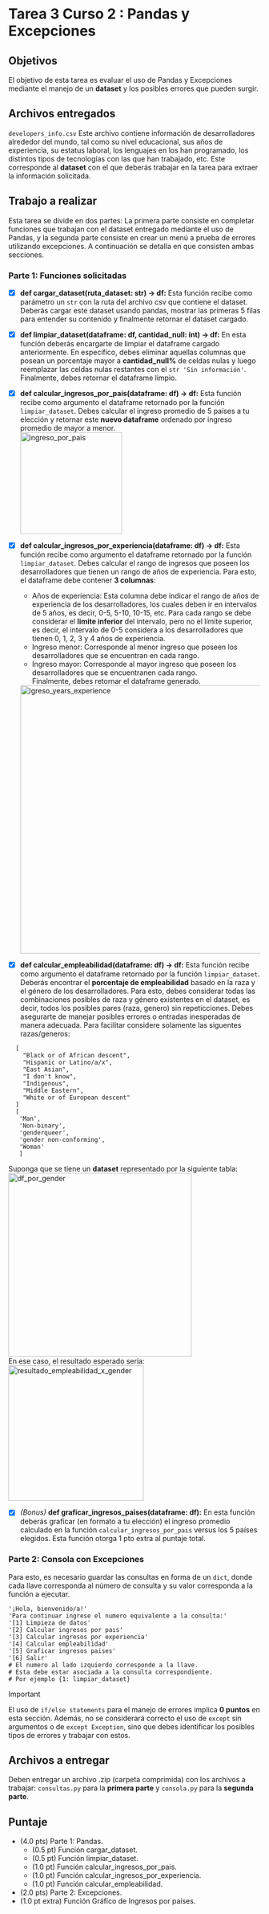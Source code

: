 # Tarea 3 Curso 2 : Pandas y Excepciones
## Objetivos
El objetivo de esta tarea es evaluar el uso de Pandas y Excepciones mediante el manejo de un **dataset** y los posibles errores que pueden surgir.
## Archivos entregados
`developers_info.csv` Este archivo contiene información de desarrolladores alrededor del mundo, tal como su nivel educacional, sus años de experiencia, su estatus laboral, los lenguajes en los han programado, los distintos tipos de tecnologías con las que han trabajado, etc. Este corresponde al **dataset** con el que deberás trabajar en la tarea para extraer la información solicitada.
## Trabajo a realizar
Esta tarea se divide en dos partes: La primera parte consiste en completar funciones que trabajan con el dataset entregado mediante el uso de Pandas, y la segunda parte consiste en crear un menú a prueba de errores utilizando excepciones. A continuación se detalla en que consisten ambas secciones.
 
### Parte 1: Funciones solicitadas
- [x] **def cargar_dataset(ruta_dataset: str) -> df:** Esta función recibe como parámetro un `str` con la ruta del archivo csv que contiene el dataset. Deberás cargar este dataset usando pandas, mostrar las primeras 5 filas para entender su contenido y finalmente retornar el dataset cargado.
- [x] **def limpiar_dataset(dataframe: df, cantidad_null: int) -> df:** En esta función deberás encargarte de limpiar el dataframe cargado anteriormente. En específico, debes eliminar aquellas columnas que posean un porcentaje mayor a **cantidad_null%** de celdas nulas y luego reemplazar las celdas nulas restantes con el `str 'Sin información'`. Finalmente, debes retornar el dataframe limpio.
- [x] **def calcular_ingresos_por_pais(dataframe: df) -> df:** Esta función recibe como argumento el dataframe retornado por la función `limpiar_dataset`. Debes calcular el ingreso promedio de 5 países a tu elección y retornar este **nuevo dataframe** ordenado por ingreso promedio de mayor a menor.<br>
  <img width="203" alt="ingreso_por_pais" src="https://github.com/user-attachments/assets/efa0df6d-80c9-4af6-b9be-12cba676a388">

- [x] **def calcular_ingresos_por_experiencia(dataframe: df) -> df:** Esta función recibe como argumento el dataframe retornado por la función `limpiar_dataset`. Debes calcular el rango de ingresos que poseen los desarrolladores que tienen un rango de años de experiencia. Para esto, el dataframe debe contener **3 columnas**:
  - Años de experiencia: Esta columna debe indicar el rango de años de experiencia de los desarrolladores, los cuales deben ir en intervalos de 5 años, es decir, 0-5, 5-10, 10-15, etc. Para cada rango se debe considerar el **limite inferior** del intervalo, pero no el límite superior, es decir, el intervalo de 0-5 considera a los desarrolladores que tienen 0, 1, 2, 3 y 4 años de experiencia.
  - Ingreso menor: Corresponde al menor ingreso que poseen los desarrolladores que se encuentran en cada rango.
  - Ingreso mayor: Corresponde al mayor ingreso que poseen los desarrolladores que se encuentranen cada rango.<br>
  Finalmente, debes retornar el dataframe generado.
  <img width="534" alt="igreso_years_experience" src="https://github.com/user-attachments/assets/b74ceeae-8fd2-42e6-bbdf-7dd4a7718451">

- [x] **def calcular_empleabilidad(dataframe: df) -> df:** Esta función recibe como argumento el dataframe retornado por la función `limpiar_dataset`. Deberás encontrar el **porcentaje de empleabilidad** basado en la raza y el género de los desarrolladores. Para esto, debes considerar todas las combinaciones posibles de raza y género existentes en el dataset, es decir, todos los posibles pares (raza, genero) sin repeticciones. Debes asegurarte de manejar posibles errores o entradas inesperadas de manera adecuada. Para facilitar considere solamente las siguentes razas/generos:
```
  [
    "Black or of African descent",
    "Hispanic or Latino/a/x",
    "East Asian",
    "I don't know",
    "Indigenous",
    "Middle Eastern",
    "White or of European descent"
  ]
  [
   'Man',
   'Non-binary',
   'genderqueer',
   'gender non-conforming',
   'Woman'
   ]
```
  Suponga que se tiene un **dataset** representado por la siguiente tabla:<br>
  <img width="366" alt="df_por_gender" src="https://github.com/user-attachments/assets/50512845-efff-4e51-a032-581198990077"><br>
  En ese caso, el resultado esperado sería:<br>
  <img width="270" alt="resultado_empleabilidad_x_gender" src="https://github.com/user-attachments/assets/08e80263-986c-415c-9cb3-7d4c38de6c89">

- [x] _(Bonus)_ **def graficar_ingresos_paises(dataframe: df):** En esta función deberás graficar (en formato a tu elección) el ingreso promedio calculado en la función `calcular_ingresos_por_pais` versus los 5 países elegidos. Esta función otorga 1 pto extra al puntaje total.

### Parte 2: Consola con Excepciones
Para esto, es necesario guardar las consultas en forma de un `dict`, donde cada llave corresponda al número de consulta y su valor corresponda a la función a ejecutar.
```
'¡Hola, bienvenido/a!'
'Para continuar ingrese el numero equivalente a la consulta:'
'[1] Limpieza de datos'
'[2] Calcular ingresos por paıs'
'[3] Calcular ingresos por experiencia'
'[4] Calcular empleabilidad'
'[5] Graficar ingresos paises'
'[6] Salir'
# El numero al lado izquierdo corresponde a la llave.
# Esta debe estar asociada a la consulta correspondiente.
# Por ejemplo {1: limpiar_dataset}
```
> [!IMPORTANT]
> El uso de `if/else statements` para el manejo de errores implica **0 puntos** en esta sección. Además, no se considerará correcto el uso de `except` sin argumentos o de `except Exception`, sino que debes identificar los posibles tipos de errores y trabajar con estos.
## Archivos a entregar
Deben entregar un archivo .zip (carpeta comprimida) con los archivos a trabajar: `consultas.py` para la **primera parte** y `consola.py` para la **segunda parte**.

## Puntaje
* (4.0 pts) Parte 1: Pandas.
  * (0.5 pt) Función cargar_dataset.
  * (0.5 pt) Función limpiar_dataset.
  * (1.0 pt) Función calcular_ingresos_por_pais.
  * (1.0 pt) Función calcular_ingresos_por_experiencia.
  * (1.0 pt) Función calcular_empleabilidad.
* (2.0 pts) Parte 2: Excepciones.
* (1.0 pt extra) Función Gráfico de Ingresos por países.
